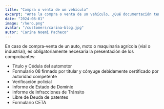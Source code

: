 ```yaml
---
title: "Compra o venta de un vehículo"
excerpt: "Ante la compra o venta de un vehículo, ¿Qué documentación tengo que solicitar o entregar?"
date: "2024-08-01"
image: "/hero.png"
avatar: "/customers/carina-blog.jpg"
autor: "Carina Noemi Pacheco"
---
```


En caso de compra-venta de un auto, moto o maquinaria agrícola (vial o industrial), es obligatoriamente necesaria la presentación de los comprobantes:

* Título y Cédula del automotor
* Formulario 08 firmado por titular y cónyuge debidamente certificado por autoridad competente
* Verificación policial
* Informe de Estado de Dominio
* Informe de Infracciones de Tránsito
* Libre de Deuda de patentes
* Formulario CETA

<!-- La compra o venta de un vehículo es una situación de riesgo, siempre es conveniente que concurra a un Mandatario Matriculado para ser asesorado correctamente. -->

